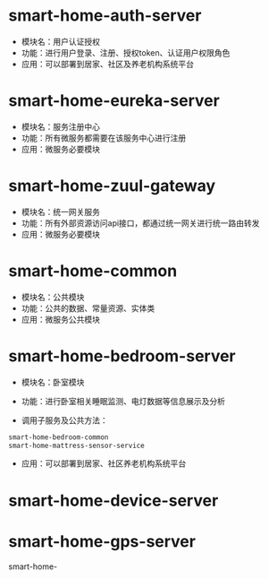 # smart-home-auth-server

* 模块名：用户认证授权
* 功能：进行用户登录、注册、授权token、认证用户权限角色
* 应用：可以部署到居家、社区及养老机构系统平台

# smart-home-eureka-server

* 模块名：服务注册中心
* 功能：所有微服务都需要在该服务中心进行注册
* 应用：微服务必要模块

# smart-home-zuul-gateway

* 模块名：统一网关服务
* 功能：所有外部资源访问api接口，都通过统一网关进行统一路由转发
* 应用：微服务必要模块

# smart-home-common

* 模块名：公共模块
* 功能：公共的数据、常量资源、实体类
* 应用：微服务公共模块

# smart-home-bedroom-server

* 模块名：卧室模块

* 功能：进行卧室相关睡眠监测、电灯数据等信息展示及分析

* 调用子服务及公共方法：

```markdown
smart-home-bedroom-common
smart-home-mattress-sensor-service
```

* 应用：可以部署到居家、社区养老机构系统平台

# smart-home-device-server

# smart-home-gps-server

smart-home-

